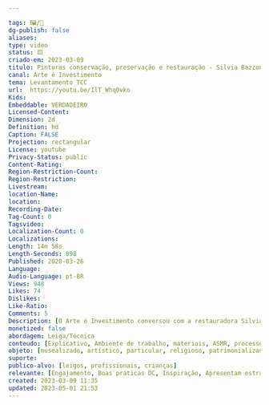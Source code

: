 ```yaml
---

tags: 🖼️/🎥️
dg-publish: false
aliases: 
type: video
status: 🟨️ 
criado-em: 2023-03-09
titulo: Pinturas conservação, preservação e restauração - Silvia Bazzoni.
canal: Arte é Investimento
tema: Levantamento TCC 
url:  https://youtu.be/IlT_Whq0vko
Kids: 
Embeddable: VERDADEIRO
Licensed-Content: 
Dimension: 2d
Definition: hd
Caption: FALSE
Projection: rectangular
License: youtube
Privacy-Status: public
Content-Rating: 
Region-Restriction-Count: 
Region-Restriction: 
Livestream: 
location-Name: 
location: 
Recording-Date: 
Tag-Count: 0
Tagsvideo: 
Localization-Count: 0
Localizations: 
Length: 14m 58s
Length-Seconds: 898
Published: 2020-03-26
Language: 
Audio-Language: pt-BR
Views: 948
Likes: 74
Dislikes: 
Like-Ratio: 
Comments: 5
Description: [O Arte é Investimento conversou com a restauradora Silvia Bazzoni sobre a conservação, preservação e restauração de pinturas:<br><br><br>  - os principais problemas que afetam uma pintura;<br><br>  - uma pintura escura e envelhecida pode ser recuperada <br><br>  - em geral, as pessoas são rápidas para providenciarem a restauração de uma pintura <br><br>  - uma restauração deve ficar evidenciada <br><br>  - a qualidade do material utilizado numa pintura influencia na longevidade e numa futura restauração <br><br>  - analisando algumas restaurações que estão sendo feitas pela Silvia;<br><br>  - como conservar e preservar uma pintura;<br><br>  - os cuidados analisados valem tanto para pinturas caras quanto para pinturas sem valor monetário, mas com valor pessoal/familiar <br><br>  - como a Silvia trata a documentação na restauração de uma pintura;<br><br>  - duas indicações de livros sobre restaurações <br><br><br> Pode-se acessar diretamente os temas clicando nos respectivos tempos quando eles estiverem destacados com a cor azul. Para quem acessa por computador ou notebook, os tempos aparecerão em azul na descrição do vídeo. Para quem acessa por celular ou tablet, os tempos aparecerão em azul no primeiro comentário  <br><br><br>Contato<br>Silvia Bazzoni, telefone 21-99524-7849 <br><br><br>Links <br>Entrevista da Silvia para o Arte é Investimento veiculada em junho de 1989 <br> youtu.be/s3dxkUTsTt8<br><br><br>Arte é Investimento, 1ª Fase, 1988 e 1989, e 2ª Fase, a partir de 1989<br><br>Responsável  Jorge Priori <br><br>Criação  Nelson Priori.]
monetized: false
abordagem: Leiga/Técnica
conteudo: [Explicativo, Ambiente de trabalho, materiais, ASMR, processos]
objeto: [musealizado, artístico, particular, religioso, patrimonializado, histórico]
suporte:
publico-alvo: [leigos, profissionais, crianças]
relevante: [Engajamento, Boas práticas DC, Inspiração, Apresentam estratégias de DC, Inovações, cibercultura]
created: 2023-03-09 11:35
updated: 2023-05-01 21:53
---
```

